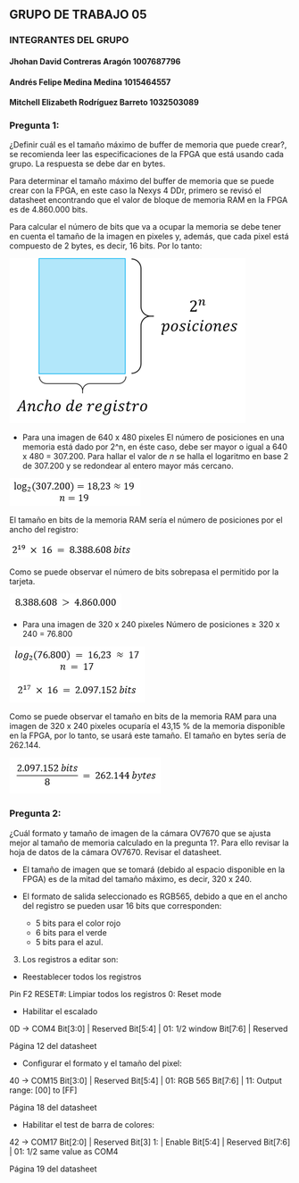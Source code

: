 ﻿## GRUPO DE TRABAJO 05

### INTEGRANTES DEL GRUPO
#### Jhohan David Contreras Aragón		1007687796
#### Andrés Felipe Medina Medina 		1015464557
#### Mitchell Elizabeth Rodríguez Barreto	1032503089


### Pregunta 1:
¿Definir cuál es el tamaño máximo de buffer de memoria que puede crear?, se recomienda leer las especificaciones de la FPGA que está usando cada grupo. La respuesta se debe dar en bytes.

Para determinar el tamaño máximo del buffer de memoria que se puede crear con la FPGA, en este caso la Nexys 4 DDr, primero se revisó el datasheet encontrando que el valor de bloque de memoria RAM en la FPGA es de 4.860.000 bits.

Para calcular el número de bits que va a ocupar la memoria se debe tener en cuenta el tamaño de la imagen en pixeles y, además, que cada pixel está compuesto de 2 bytes, es decir, 16 bits. Por lo tanto:

![Dimensiones de la memoria RAM](./figs/tamRam.png)

* Para una imagen de 640 x 480 pixeles
El número de posiciones en una memoria está dado por 2^n, en éste caso, debe ser mayor o igual a 640 x 480 = 307.200. Para hallar el valor de _n_ se halla el logaritmo en base 2 de 307.200 y se redondear al entero mayor más cercano. 

![Formula1](./figs/formulaUno.png)

El tamaño en bits de la memoria RAM sería el número de posiciones por el ancho del registro:

![Formula2](./figs/formulaDos.png)

Como se puede observar el número de bits sobrepasa el permitido por la tarjeta. 

![Formula3](./figs/formulaTres.png)

* Para una imagen de 320 x 240 pixeles
Número de posiciones ≥ 320 x 240 = 76.800

![Formula4](./figs/formulaCuatro.png)

Como se puede observar el tamaño en bits de la memoria RAM para una imagen de 320 x 240 pixeles ocuparía el 43,15 % de la memoria disponible en la FPGA, por lo tanto, se usará este tamaño. El tamaño en bytes sería de 262.144.

![Formula5](./figs/formulaCinco.png)

### Pregunta 2:
¿Cuál formato y tamaño de imagen de la cámara OV7670 que se ajusta mejor al tamaño de memoria calculado en la pregunta 1?. Para ello revisar la hoja de datos de la cámara OV7670. Revisar el datasheet.

* El tamaño de imagen que se tomará (debido al espacio disponible en la FPGA) es de la mitad del tamaño máximo, es decir, 320 x 240.

* El formato de salida seleccionado es RGB565, debido a que en el ancho del registro se pueden usar 16 bits que corresponden:
   * 5 bits para el color rojo
   * 6 bits para el verde
   * 5 bits para el azul.

3. Los registros a editar son:

* Reestablecer todos los registros

Pin F2 RESET#: Limpiar todos los registros
0: Reset mode

* Habilitar el escalado

0D -> COM4
Bit[3:0] | Reserved
Bit[5:4]  | 01: 1/2 window
Bit[7:6] | Reserved

Página 12 del datasheet

* Configurar el formato y el tamaño del pixel:

40 -> COM15
Bit[3:0] | Reserved
Bit[5:4] | 01: RGB 565
Bit[7:6] | 11: Output range: [00] to [FF]

Página 18 del datasheet

* Habilitar el test de barra de colores:

42 -> COM17
Bit[2:0] | Reserved
Bit[3] 1: | Enable
Bit[5:4] | Reserved
Bit[7:6] | 01: 1/2 same value as COM4


Página 19 del datasheet
